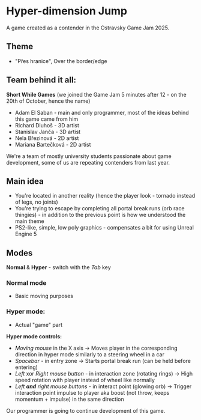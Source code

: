 # Hyper-dimension Jump
A game created as a contender in the Ostravsky Game Jam 2025.

## Theme
- "Přes hranice", Over the border/edge

## Team behind it all:
**Short While Games** (we joined the Game Jam 5 minutes after 12 - on the 20th of October, hence the name)
- Adam El Saban - main and only programmer, most of the ideas behind this game came from him
- Richard Dluhoš - 3D artist
- Stanislav Janča - 3D artist
- Nela Březinová - 2D artist
- Mariana Bartečková - 2D artist

We're a team of mostly university students passionate about game development, some of us are repeating contenders from last year.

## Main idea
- You're located in another reality (hence the player look - tornado instead of legs, no joints)
- You're trying to escape by completing all portal break runs (orb race thingies) - in addition to the previous point is how we understood the main theme
- PS2-like, simple, low poly graphics - compensates a bit for using Unreal Engine 5

## Modes
**Normal** & **Hyper** - switch with the *Tab* key

### Normal mode
- Basic moving purposes

### Hyper mode:
- Actual "game" part

**Hyper mode controls:**
- *Moving mouse* in the X axis -> Moves player in the corresponding direction in hyper mode similarly to a steering wheel in a car
- *Spacebar* - in entry zone -> Starts portal break run (can be held before entering)
- *Left* xor *Right mouse button* - in interaction zone (rotating rings) -> High speed rotation with player instead of wheel like normally
- *Left **and** right mouse buttons* - in interact point (glowing orb) -> Trigger interaction point impulse to player aka boost (not throw, keeps momentum + impulse) in the same direction

Our programmer is going to continue development of this game.
